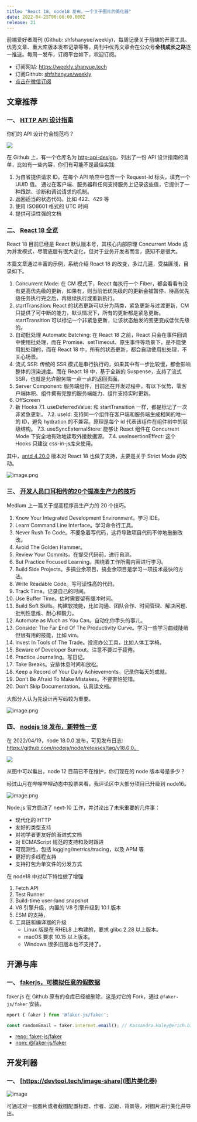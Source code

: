 ```yaml
---
title: "React 18, node18 发布，一个关于图片的美化器"
date: 2022-04-25T00:00:00.000Z
release: 21
---
```


前端爱好者周刊 (Github: shfshanyue/weekly)，每周记录关于前端的开源工具、优秀文章、重大库版本发布记录等等，周刊中优秀文章会在公众号**全栈成长之路**逐一推送。每周一发布，订阅平台如下，欢迎订阅。

- 订阅网站: <https://weekly.shanyue.tech>
- 订阅Github: [shfshanyue/weekly](https://github.com/shfshanyue/weekly)
- [点击在微信订阅](https://mp.weixin.qq.com/mp/appmsgalbum?action=getalbum&__biz=MjM5NjU5NjQ0NQ==&scene=1&album_id=1880625492081344514&count=3#wechat_redirect)

## 文章推荐

### 一、 [HTTP API 设计指南](https://github.com/interagent/http-api-design)

你们的 API 设计符合规范吗？

![](https://static.shanyue.tech/images/24-03-01/clipboard-5840.af16dd.webp)

在 Github 上，有一个仓库名为 [http-api-design](https://github.com/interagent/http-api-design)，列出了一份 API 设计指南的清单，比如有一些内容，你们有可能不是最佳实践:

1. 为自省提供请求 ID。在每个 API 响应中包含一个 Request-Id 标头，填充一个 UUID 值。 通过在客户端、服务器和任何支持服务上记录这些值，它提供了一种跟踪、诊断和调试请求的机制。
2. 返回适当的状态代码。比如 422、429 等
3. 使用 ISO8601 格式的 UTC 时间
4. 提供可读性强的文档

### 二、 [React 18 全览](https://juejin.cn/post/7087486984146878494)

React 18 目前已经是 React 默认版本号，其核心内部原理 Concurrent Mode 成为并发模式，尽管底层有很大变化，但对于业务开发者而言，感知不是很大。

本篇文章通过丰富的示例，系统介绍 React 18 的改变，多过几遍，受益匪浅，目录如下。

1. Concurrent Mode: 在 CM 模式下，React 每执行一个 Fiber，都会看看有没有更高优先级的更新，如果有，则当前低优先级的的更新会被暂停，待高优先级任务执行完之后，再继续执行或重新执行。
2. startTransition: React 的状态更新可以分为两类，紧急更新与过渡更新，CM 只提供了可中断的能力，默认情况下，所有的更新都是紧急更新。startTransition 可以标记一个非紧急更新，让该状态触发的变更变成低优先级的。
3. 自动批处理 Automatic Batching: 在 React 18 之前，React 只会在事件回调中使用批处理，而在 Promise、setTimeout、原生事件等场景下，是不能使用批处理的，而在 React 18 中，所有的状态更新，都会自动使用批处理，不关心场景。
4. 流式 SSR: 传统的 SSR 模式是串行执行的，如果其中有一步比较慢，都会影响整体的渲染速度。而在 React 18 中，基于全新的 Suspense，支持了流式 SSR，也就是允许服务端一点一点的返回页面。
5. Server Component: 服务端组件，目前还在开发过程中，有以下优势，零客户端体积、组件拥有完整的服务端能力、组件支持实时更新。
6. OffScreen
7. 新 Hooks
   7.1. useDeferredValue: 和 startTransition 一样，都是标记了一次非紧急更新。
   7.2. useId: 支持同一个组件在客户端和服务端生成相同的唯一的 ID，避免 hydration 的不兼容。原理是每个 id 代表该组件在组件树中的层级结构。
   7.3. useSyncExternalStore: 能够让 React 组件在 Concurrent Mode 下安全地有效地读取外接数据源。
   7.4. useInsertionEffect: 这个 Hooks 只建议 css-in-js库来使用。

其中，[antd 4.20.0](https://github.com/ant-design/ant-design/releases/tag/4.20.0) 版本对 React 18 也做了支持，主要是关于 Strict Mode 的改动。

![image.png](https://static.shanyue.tech/images/24-03-01/clipboard-0221.b2aaff.webp)

### 三、 [开发人员口耳相传的20个提高生产力的技巧](https://medium.com/actiresults/20-productivity-tips-from-developers-to-developers-138f8ec6200c)

Medium 上一篇关于提高程序员生产力的 20 个技巧。

1. Know Your Integrated Development Environment。学习 IDE。
2. Learn Command Line Interface。学习命令行工具。
3. Never Rush To Code。不要急着写代码，这将导致项目代码不停地删删改改。
4. Avoid The Golden Hammer。
5. Review Your Commits。在提交代码前，进行自测。
6. But Practice Focused Learning。围绕着工作所需内容进行学习。
7. Build Side Projects。多搞业余项目，搞业余项目是学习一项技术最快的方法。
8. Write Readable Code。写可读性高的代码。
9. Track Time。记录自己的时间。
10. Use Buffer Time。估时需要留有缓冲时间。
11. Build Soft Skills。构建软技能，比如沟通、团队合作、时间管理、解决问题、批判性思维、耐心和毅力。
12. Automate as Much as You Can。自动化你手头的事儿。
13. Consider The Far End Of The Productivity Curve。学习一些学习曲线陡峭但很有用的技能，比如 vim。
14. Invest In Tools of The Trade。投资办公工具，比如人体工学椅。
15. Beware of Developer Burnout。注意不要过于疲倦。
16. Practice Journaling。写日记。
17. Take Breaks。安排休息时间和放松。
18. Keep a Record of Your Daily Achievements。记录你每天的成就。
19. Don’t Be Afraid To Make Mistakes。不要害怕犯错。
20. Don’t Skip Documentation。认真读文档。

大部分人认为先设计再写码较为重要。

![image.png](https://static.shanyue.tech/images/24-03-01/clipboard-0144.c17ebc.webp)

### 四、 [nodejs 18 发布，新特性一览](https://zhuanlan.zhihu.com/p/502951532)

在 2022/04/19，node 18.0.0 发布，可见发布日志: https://github.com/nodejs/node/releases/tag/v18.0.0。

![](https://p3-juejin.byteimg.com/tos-cn-i-k3u1fbpfcp/16d71ee20f844d4ea13e67eca45d4827~tplv-k3u1fbpfcp-watermark.image?)

从图中可以看出，node 12 目前已不在维护，你们现在的 node 版本号是多少？

经过山月在哔哩哔哩动态中投票来看，我评论区中大部分项目已升级到 node16。

![image.png](https://static.shanyue.tech/images/24-03-01/clipboard-0787.7727a1.webp)

Node.js 官方启动了 next-10 工作，并讨论出了未来重要的几件事：

- 现代化的 HTTP
- 友好的类型支持
- 对初学者更友好的渐进式文档
- 对 ECMAScript 规范的支持和及时跟进
- 可观测性，包括 logging/metrics/tracing，以及 APM 等
- 更好的多线程支持
- 支持打包为单文件的分发方式

在 node18 中对以下特性做了增强:

1. Fetch API
2. Test Runner
3. Build-time user-land snapshot
4. V8 引擎升级，内置的 V8 引擎升级到 10.1 版本
5. ESM 的支持，
6. 工具链和编译器的升级
   - Linux 版是在 RHEL8 上构建的，要求 glibc 2.28 以上版本。
   - macOS 要求 10.15 以上版本。
   - Windows 很多旧版本也不支持了。

## 开源与库

### 一、 [fakerjs，可模拟任意的假数据](https://fakerjs.dev/)

faker.js 在 Github 原有的仓库已经被删除，这是对它的 Fork，通过 `@faker-js/faker` 安装。

```js
mport { faker } from '@faker-js/faker';

const randomEmail = faker.internet.email(); // Kassandra.Haley@erich.biz
```

- [repo: faker-js/faker](https://github.com/faker-js/faker)
- [npm: @faker-js/faker](https://npm.devtool.tech/@faker-js/faker)

## 开发利器

### 一、 [https://devtool.tech/image-share](图片美化器)

![image](https://static.shanyue.tech/images/24-03-01/clipboard-5198.c64635.webp)

可通过对一张图片或者截图配置标题、作者、边距、背景等，对图片进行美化并导出。
